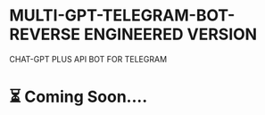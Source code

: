 # MULTI-GPT-TELEGRAM-BOT-REVERSE ENGINEERED VERSION
 CHAT-GPT PLUS API BOT FOR TELEGRAM 
 
# ⏳ Coming Soon....
